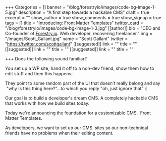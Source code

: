 +++
Categories = []
banner = "/blog/forestryio/images/code-bg-image-1-5.jpg"
description = "A first step towards a hackable CMS"
draft = true
excerpt = ""
show_author = true
show_comments = true
show_signup = true
tags = []
title = "Introducing: Front Matter Templates"
twitter_card = "/blog/forestryio/images/code-bg-image-1-3.jpg"
[[author]]
bio = "CEO and Co-founder of <a href='https://forestry.io' title='Forestry.io CMS'>Forestry.io</a>. Web developer, recovering freelancer."
img = "/images/Scott_Gallant.jpg"
name = "Scott Gallant"
twitter = "https://twitter.com/scottgallant"
[[suggested]]
link = ""
title = ""
[[suggested]]
link = ""
title = ""
[[suggested]]
link = ""
title = ""

+++
<span style="letter-spacing: 0.01em;">Does the following sound familiar? </span>

<span style="letter-spacing: 0.01em;">You set up a WP site, hand it off to a non-dev friend, show them how to edit stuff and then this happens:</span>

They point to some random part of the UI that doesn't really belong and say <span style="letter-spacing: 0.01em;"> "why is this thing here?"...to which you reply "oh, just ignore that" :|</span>

Our goal is to build a developer's dream CMS. A completely hackable CMS that works with how we build sites today. 

Today we're announcing the foundation for a customizable CMS.  Front Matter Templates.

As developers, we want to set up our CMS  sites so our non-technical friends have no problems when their editing content.
